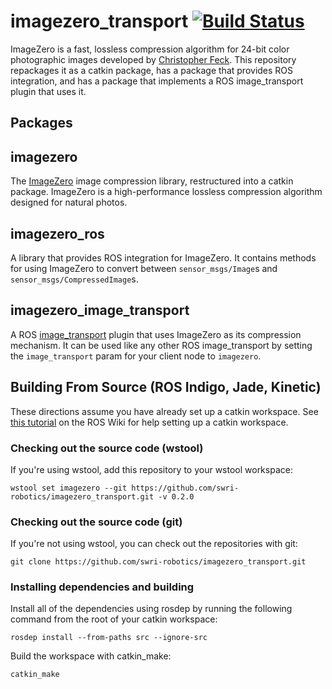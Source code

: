imagezero\_transport [![Build Status](https://travis-ci.org/swri-robotics/imagezero_transport.svg?branch=master)](https://travis-ci.org/swri-robotics/imagezero_transport)
====================

ImageZero is a fast, lossless compression algorithm for 24-bit color photographic
images developed by [Christopher Feck](christoph@maxiom.de).  This repository
repackages it as a catkin package, has a package that provides ROS integration,
and has a package that implements a ROS image\_transport plugin that uses it.

Packages
--------

## imagezero

The [ImageZero](http://imagezero.maxiom.de/) image compression library, restructured
into a catkin package.  ImageZero is a high-performance lossless compression algorithm
designed for natural photos.

## imagezero\_ros

A library that provides ROS integration for ImageZero.  It contains methods for 
using ImageZero to convert between `sensor_msgs/Image`s and `sensor_msgs/CompressedImage`s.

## imagezero\_image\_transport

A ROS [image\_transport](http://wiki.ros.org/image_transport) plugin that uses
ImageZero as its compression mechanism.  It can be used like any other ROS
image\_transport by setting the `image_transport` param for your client node to `imagezero`.

Building From Source (ROS Indigo, Jade, Kinetic)
------------

These directions assume you have already set up a catkin workspace. See 
[this tutorial](http://wiki.ros.org/catkin/Tutorials/create_a_workspace) on the ROS Wiki
for help setting up a catkin workspace.

### Checking out the source code (wstool)

If you're using wstool, add this repository to your wstool workspace:

    wstool set imagezero --git https://github.com/swri-robotics/imagezero_transport.git -v 0.2.0

### Checking out the source code (git)

If you're not using wstool, you can check out the repositories with git:

    git clone https://github.com/swri-robotics/imagezero_transport.git

### Installing dependencies and building

Install all of the dependencies using rosdep by running the following command from the root of your catkin workspace:

    rosdep install --from-paths src --ignore-src

Build the workspace with catkin\_make:

    catkin_make

